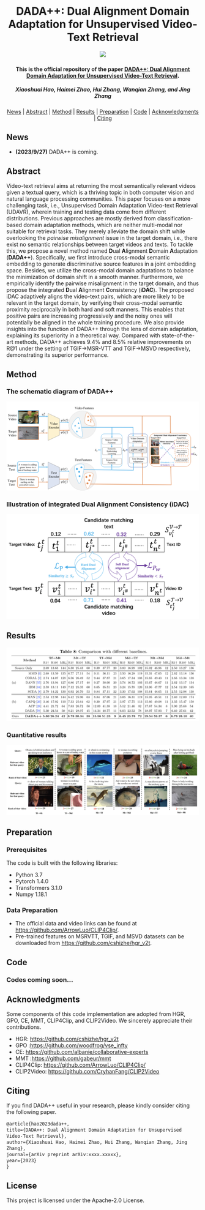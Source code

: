 <h1 align="center">DADA++: Dual Alignment Domain Adaptation for Unsupervised Video-Text Retrieval</h1>
<p align="center">
<a href=""><img  src="https://img.shields.io/badge/arXiv-Paper-<COLOR>.svg" ></a>
<h4 align="center">This is the official repository of the paper <a href="">DADA++: Dual Alignment Domain Adaptation for Unsupervised Video-Text Retrieval</a>.</h4>
<h5 align="center"><em>Xiaoshuai Hao, Haimei Zhao, Hui Zhang, Wanqian Zhang, and Jing Zhang</em></h5>
<p align="center">
  <a href="#news">News</a> |
  <a href="#abstract">Abstract</a> |
  <a href="#method">Method</a> |
  <a href="#results">Results</a> |
  <a href="#preparation">Preparation</a> |
  <a href="#code">Code</a> |
  <a href="#acknowledgments">Acknowledgments</a> |
  <a href="#citing">Citing</a>
</p>

## News

- **(2023/9/27)** DADA++ is coming.

## Abstract

Video-text retrieval aims at returning the most semantically relevant videos given a textual query, which is a thriving topic in both computer vision and natural language processing communities. This paper focuses on a more challenging task, i.e., Unsupervised Domain Adaptation Video-text Retrieval (UDAVR), wherein training and testing data come from different distributions. Previous approaches are mostly derived from classification-based domain adaptation methods, which are neither multi-modal nor suitable for retrieval tasks. They merely alleviate the domain shift while overlooking the _pairwise misalignment_ issue in the target domain, i.e., there exist no semantic relationships between target videos and texts. To tackle this, we propose a novel method named **D**ual **A**lignment **D**omain **A**daptation (**DADA++**). Specifically, we first introduce cross-modal semantic embedding to generate discriminative source features in a joint embedding space. Besides, we utilize the cross-modal domain adaptations to balance the minimization of domain shift in a smooth manner. Furthermore, we empirically identify the pairwise misalignment in the target domain, and thus propose the **i**ntegrated **D**ual **A**lignment **C**onsistency (**iDAC**). The proposed iDAC adaptively aligns the video-text pairs, which are more likely to be relevant in the target domain, by verifying their cross-modal semantic proximity reciprocally in both hard and soft manners. This enables that positive pairs are increasing progressively and the noisy ones will potentially be aligned in the whole training procedure. We also provide insights into the function of DADA++ through the lens of domain adaptation, explaining its superiority in a theoretical way. Compared with state-of-the-art methods, DADA++ achieves 9.4% and 8.5% relative improvements on R@1 under the setting of TGIF→MSR-VTT and TGIF→MSVD respectively, demonstrating its superior performance.

## Method
### The schematic diagram of DADA++
![the framework figure](./figs/framework.jpg "framework")
###  Illustration of integrated Dual Alignment Consistency (iDAC)
![the iDAC figure](./figs/idac.jpg "idac")

## Results
![the result figure](./figs/result.jpg "results")
### Quantitative results
![quantitative figure](./figs/quantitative.jpg "quantitative-results")

## Preparation
### Prerequisites
The code is built with the following libraries:
* Python 3.7
* Pytorch 1.4.0
* Transformers 3.1.0
* Numpy 1.18.1
### Data Preparation
* The official data and video links can be found at https://github.com/ArrowLuo/CLIP4Clip/.
* Pre-trained features on MSRVTT, TGIF, and MSVD datasets can be downloaded from https://github.com/cshizhe/hgr_v2t.

## Code
### Codes coming soon...

## Acknowledgments
Some components of this code implementation are adopted from HGR, GPO, CE, MMT, CLIP4Clip, and CLIP2Video. We sincerely appreciate their contributions.
* HGR: https://github.com/cshizhe/hgr_v2t
* GPO :https://github.com/woodfrog/vse_infty
* CE: https://github.com/albanie/collaborative-experts
* MMT :https://github.com/gabeur/mmt
* CLIP4Clip: https://github.com/ArrowLuo/CLIP4Clip/
* CLIP2Video: https://github.com/CryhanFang/CLIP2Video

## Citing

If you find DADA++ useful in your research, please kindly consider citing the following paper.
```
@article{hao2023dada++,
title={DADA++: Dual Alignment Domain Adaptation for Unsupervised Video-Text Retrieval},
author={Xiaoshuai Hao, Haimei Zhao, Hui Zhang, Wanqian Zhang, Jing Zhang},
journal={arXiv preprint arXiv:xxxx.xxxxx},
year={2023}
}
```

## License
This project is licensed under the Apache-2.0 License.
